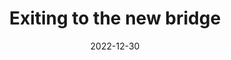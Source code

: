 ---
title: "Exiting to the new bridge"
date: 2022-12-30
picture: /assets/camera-roll/2022/12/2022-12-30-exiting-to-the-new-bridge/20221230_230213809_iOS.jpg
thumbnail: /assets/camera-roll/2022/12/2022-12-30-exiting-to-the-new-bridge/20221230_230213809_iOS-thumbnail.jpg
tags:
  - bridge
  - Saint Croix River
  - winter
  - photograph
---